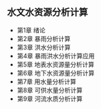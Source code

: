 ## 水文水资源分析计算
- 第1章 绪论
- 第2章 暴雨分析计算
- 第3章 洪水分析计算
- 第4章 暴雨洪水分析计算应用
- 第5章 地表水资源量分析计算
- 第6章 地下水资源量分析计算
- 第7章 用水量分析计算
- 第8章 可供水量分析计算
- 第9章 河流水质分析计算